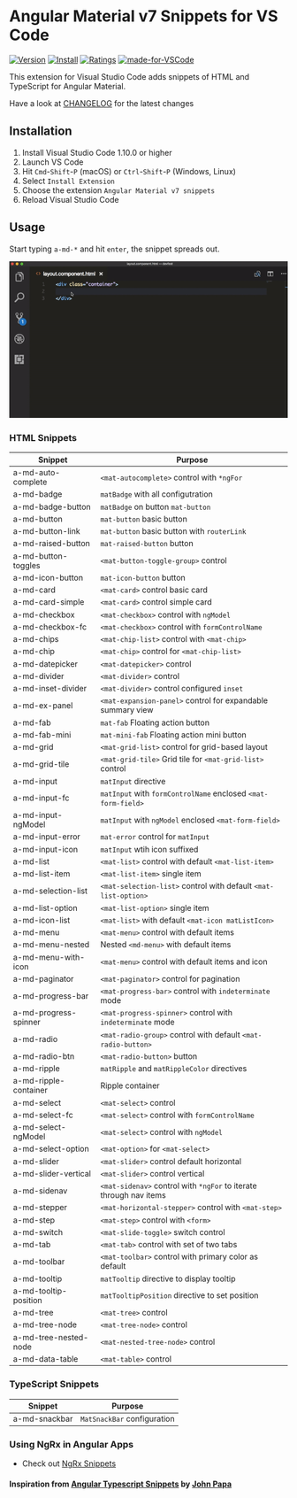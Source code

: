 # Angular Material v7 Snippets for VS Code

[![Version](https://vsmarketplacebadge.apphb.com/version/hardikpthv.AngularMaterial.svg)](https://marketplace.visualstudio.com/items?itemName=hardikpthv.AngularMaterial)
[![Install](https://vsmarketplacebadge.apphb.com/installs/hardikpthv.AngularMaterial.svg)](https://marketplace.visualstudio.com/items?itemName=hardikpthv.AngularMaterial)
[![Ratings](https://vsmarketplacebadge.apphb.com/rating-short/hardikpthv.AngularMaterial.svg)](https://marketplace.visualstudio.com/items?itemName=hardikpthv.AngularMaterial)
[![made-for-VSCode](https://img.shields.io/badge/Made%20for-VSCode-1f425f.svg)](https://code.visualstudio.com/)

This extension for Visual Studio Code adds snippets of HTML and TypeScript for Angular Material.

Have a look at [CHANGELOG](CHANGELOG.md) for the latest changes

## Installation

1.  Install Visual Studio Code 1.10.0 or higher
1.  Launch VS Code
1.  Hit `Cmd`-`Shift`-`P` (macOS) or `Ctrl`-`Shift`-`P` (Windows, Linux)
1.  Select `Install Extension`
1.  Choose the extension `Angular Material v7 snippets`
1.  Reload Visual Studio Code

## Usage

Start typing `a-md-*` and hit `enter`, the snippet spreads out.

![Use Extension](images/usage.gif)

### HTML Snippets

| Snippet               | Purpose                                                            |
| --------------------- | ------------------------------------------------------------------ |
| a-md-auto-complete    | `<mat-autocomplete>` control with `*ngFor`                         |
| a-md-badge            | `matBadge` with all configutration                                 |
| a-md-badge-button     | `matBadge` on button `mat-button`                                  |
| a-md-button           | `mat-button` basic button                                          |
| a-md-button-link      | `mat-button` basic button with `routerLink`                        |
| a-md-raised-button    | `mat-raised-button` button                                         |
| a-md-button-toggles   | `<mat-button-toggle-group>` control                                |
| a-md-icon-button      | `mat-icon-button` button                                           |
| a-md-card             | `<mat-card>` control basic card                                    |
| a-md-card-simple      | `<mat-card>` control simple card                                   |
| a-md-checkbox         | `<mat-checkbox>` control with `ngModel`                            |
| a-md-checkbox-fc      | `<mat-checkbox>` control with `formControlName`                    |
| a-md-chips            | `<mat-chip-list>` control with `<mat-chip>`                        |
| a-md-chip             | `<mat-chip>` control for `<mat-chip-list>`                         |
| a-md-datepicker       | `<mat-datepicker>` control                                         |
| a-md-divider          | `<mat-divider>` control                                            |
| a-md-inset-divider    | `<mat-divider>` control configured `inset`                         |
| a-md-ex-panel         | `<mat-expansion-panel>` control for expandable summary view        |
| a-md-fab              | `mat-fab` Floating action button                                   |
| a-md-fab-mini         | `mat-mini-fab` Floating action mini button                         |
| a-md-grid             | `<mat-grid-list>` control for grid-based layout                    |
| a-md-grid-tile        | `<mat-grid-tile>` Grid tile for `<mat-grid-list>` control          |
| a-md-input            | `matInput` directive                                               |
| a-md-input-fc         | `matInput` with `formControlName` enclosed `<mat-form-field>`      |
| a-md-input-ngModel    | `matInput` with `ngModel` enclosed `<mat-form-field>`              |
| a-md-input-error      | `mat-error` control for `matInput`                                 |
| a-md-input-icon       | `matInput` wtih icon suffixed                                      |
| a-md-list             | `<mat-list>` control with default `<mat-list-item>`                |
| a-md-list-item        | `<mat-list-item>` single item                                      |
| a-md-selection-list   | `<mat-selection-list>` control with default `<mat-list-option>`    |
| a-md-list-option      | `<mat-list-option>` single item                                    |
| a-md-icon-list        | `<mat-list>` with default `<mat-icon matListIcon>`                 |
| a-md-menu             | `<mat-menu>` control with default items                            |
| a-md-menu-nested      | Nested `<md-menu>` with default items                              |
| a-md-menu-with-icon   | `<mat-menu>` control with default items and icon                   |
| a-md-paginator        | `<mat-paginator>` control for pagination                           |
| a-md-progress-bar     | `<mat-progress-bar>` control with `indeterminate` mode             |
| a-md-progress-spinner | `<mat-progress-spinner>` control with `indeterminate` mode         |
| a-md-radio            | `<mat-radio-group>` control with default `<mat-radio-button>`      |
| a-md-radio-btn        | `<mat-radio-button>` button                                        |
| a-md-ripple           | `matRipple` and `matRippleColor` directives                        |
| a-md-ripple-container | Ripple container                                                   |
| a-md-select           | `<mat-select>` control                                             |
| a-md-select-fc        | `<mat-select>` control with `formControlName`                      |
| a-md-select-ngModel   | `<mat-select>` control with `ngModel`                              |
| a-md-select-option    | `<mat-option>` for `<mat-select>`                                  |
| a-md-slider           | `<mat-slider>` control default horizontal                          |
| a-md-slider-vertical  | `<mat-slider>` control vertical                                    |
| a-md-sidenav          | `<mat-sidenav>` control with `*ngFor` to iterate through nav items |
| a-md-stepper          | `<mat-horizontal-stepper>` control with `<mat-step>`               |
| a-md-step             | `<mat-step>` control with `<form>`                                 |
| a-md-switch           | `<mat-slide-toggle>` switch control                                |
| a-md-tab              | `<mat-tab>` control with set of two tabs                           |
| a-md-toolbar          | `<mat-toolbar>` control with primary color as default              |
| a-md-tooltip          | `matTooltip` directive to display tooltip                          |
| a-md-tooltip-position | `matTooltipPosition` directive to set position                     |
| a-md-tree             | `<mat-tree>` control                                               |
| a-md-tree-node        | `<mat-tree-node>` control                                          |
| a-md-tree-nested-node | `<mat-nested-tree-node>` control                                   |
| a-md-data-table       | `<mat-table>` control                                              |

### TypeScript Snippets

| Snippet       | Purpose                     |
| ------------- | --------------------------- |
| a-md-snackbar | `MatSnackBar` configuration |

### Using NgRx in Angular Apps

- Check out [NgRx Snippets](https://bit.ly/ngrx-vscode)

#### Inspiration from [Angular Typescript Snippets](https://marketplace.visualstudio.com/items?itemName=johnpapa.Angular2) by [John Papa](https://github.com/johnpapa/)
